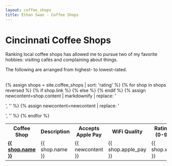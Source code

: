 ```yaml
---
layout: coffee_shops
title: Ethan Swan - Coffee Shops
---
```


# Cincinnati Coffee Shops

Ranking local coffee shops has allowed me to pursue two of my favorite hobbies: visiting cafés and complaining about things.

The following are arranged from highest- to lowest-rated.
<br><br>

<table>
<!--Headers-->
<tr>
<th>Coffee Shop</th>
<th>Description</th>
<th>Accepts Apple Pay</th>
<th>WiFi Quality</th>
<th>Rating (0-9)</th>
</tr>
<!--One row per coffee shop-->
{% assign shops = site.coffee_shops | sort: 'rating' %}
{% for shop in shops reversed %}
<tr>
    {% if shop.link %}
        <td><b><a href="{{ shop.link }}">{{ shop.name }}</a></b></td>
    {% else %}
        <td>{{ shop.name }}</td>
    {% endif %}
    <!--The content comes in with <p> tags that mess up formatting. Remove-->
    {% assign newcontent=shop.content | markdownify | replace: '<p>', '' %}
    {% assign newcontent=newcontent | replace: '</p>', '' %}
    <td>{{ newcontent }}</td>
    <td>{{ shop.apple_pay }}</td>
    <td>{{ shop.wifi }}</td>
    <td>{{ shop.rating }}</td>
</tr>
{% endfor %}
</table>
